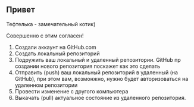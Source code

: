 ## Привет 

Тефтелька - замечательный котик) 

Совершенно с этим согласен!

1. Создали аккаунт на GitHub.com
2. Создать локальный репозиторий
3. Подружить ваш локальный и удаленный репозитории. GitHub пр создании нового репозитория поскажет как это сделать
4. Отправить (push) ваш локальный репозиторий в удаленный (на GitHub), при этом вам, возмонжно, нужно будет авторизоваться на удаленном репозитории
5. Провести изменение с другого компьютера
6. Выкачать (pull) актуальное состояние из удаленного репозитория.